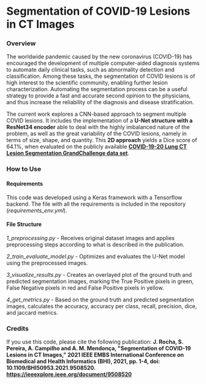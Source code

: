 # Segmentation of COVID-19 Lesions in CT Images

### Overview

The worldwide pandemic caused by the new coronavirus (COVID-19) has encouraged the development of multiple computer-aided diagnosis systems to automate daily clinical tasks, such as abnormality detection and classification. Among these tasks, the segmentation of COVID lesions is of high interest to the scientific community, enabling further lesion characterization. Automating the segmentation process can be a useful strategy to provide a fast and accurate second opinion to the physicians, and thus increase the reliability of the diagnosis and disease stratification. 

The current work explores a CNN-based approach to segment multiple COVID lesions. It includes the implementation of a **U-Net structure with a ResNet34 encoder** able to deal with the highly imbalanced nature of the problem, as well as the great variability of the COVID lesions, namely in terms of size, shape, and quantity. This **2D approach** yields a Dice score of 64.1%, when evaluated on the publicly available [**COVID-19-20 Lung CT Lesion Segmentation GrandChallenge data set**](https://covid-segmentation.grand-challenge.org/Data/).

### How to Use

#### Requirements
This code was developed using a Keras framework with a Tensorflow backend. The file with all the requirements is included in the repository (*requirements_env.yml*).

#### File Structure
*1_preprocessing.py* - Receives original dataset images and applies preprocessing steps according to what is described in the publication.

*2_train_evaluate_model.py* - Optimizes and evaluates the U-Net model using the preprocessed images.

*3_visualize_results.py* - Creates an overlayed plot of the ground truth and predicted segmentation images, marking the True Positive pixels in green, False Negative pixels in red and False Positive pixels in yellow.

*4_get_metrics.py* - Based on the ground truth and predicted segmentation images, calculates the accuracy, accuracy per class, recall, precision, dice, and jaccard metrics.

### Credits

If you use this code, please cite the following publication: 
**J. Rocha, S. Pereira, A. Campilho and A. M. Mendonça, "Segmentation of COVID-19 Lesions in CT Images," 2021 IEEE EMBS International Conference on Biomedical and Health Informatics (BHI), 2021, pp. 1-4, doi: 10.1109/BHI50953.2021.9508520. https://ieeexplore.ieee.org/document/9508520**
